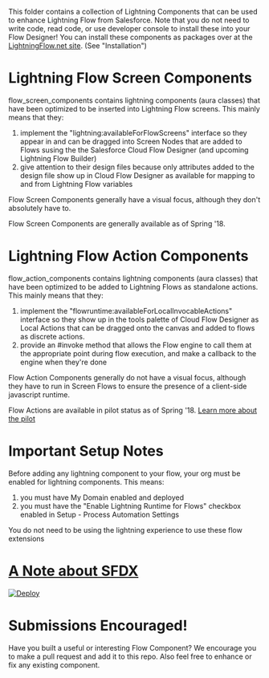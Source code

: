 
This folder contains a collection of Lightning Components that can be used to enhance Lightning Flow from Salesforce. Note that you do not need to write code, read code, or use developer console to install these into your Flow Designer! You can install these components as packages over at the [LightningFlow.net site](https://lightningflow.net). (See "Installation")


# Lightning Flow Screen Components
flow_screen_components contains lightning components (aura classes) that have been optimized to be inserted into Lightning Flow screens. This mainly means that they:
1) implement the "lightning:availableForFlowScreens" interface so they appear in and can be dragged into Screen Nodes that are added to Flows susing the the Salesforce Cloud Flow Designer (and upcoming Lightning Flow Builder)
2) give attention to their design files because only attributes added to the design file show up in Cloud Flow Designer as available for mapping to and from Lightning Flow variables

Flow Screen Components generally have a visual focus, although they don't absolutely have to.

Flow Screen Components are generally available as of Spring '18. 


# Lightning Flow Action Components
flow_action_components contains lightning components (aura classes) that have been optimized to be added to Lightning Flows as standalone actions. This mainly means that they:
1) implement the "flowruntime:availableForLocalInvocableActions" interface so they show up in the tools palette of Cloud Flow Designer as Local Actions that can be dragged onto the canvas and added to flows as discrete actions. 
2) provide an #invoke method that allows the Flow engine to call them at the appropriate point during flow execution, and make a callback to the engine when they're done

Flow Action Components generally do not have a visual focus, although they have to run in Screen Flows to ensure the presence of a client-side javascript runtime.

Flow Actions are available in pilot status as of Spring '18. [Learn more about the pilot](https://sites.google.com/view/flowunofficial/pilot-flow-action-components?authuser=0) 

# Important Setup Notes
Before adding any lightning component to your flow, your org must be enabled for lightning components. This means:
1) you must have My Domain enabled and deployed
2) you must have the "Enable Lightning Runtime for Flows" checkbox enabled in Setup - Process Automation Settings

You do not need to be using the lightning experience to use these flow extensions

# [A Note about SFDX](./sfdxintro.md)

[![Deploy](https://deploy-to-sfdx.com/dist/assets/images/DeployToSFDX.svg)](https://deploy-to-sfdx.com/)

# Submissions Encouraged!
Have you built a useful or interesting Flow Component? We encourage you to make a pull request and add it to this repo. Also feel free to enhance or fix any existing component.

